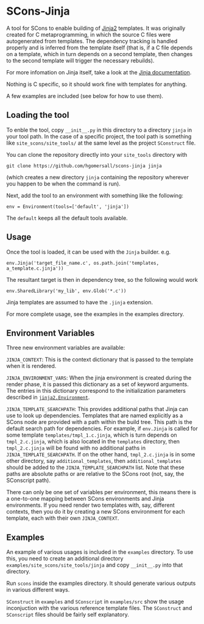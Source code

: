 SCons-Jinja
===========

A tool for SCons to enable building of [Jinja2](http://jinja.pocoo.org/) 
templates. It was originally created for C metaprogramming, in which the 
source C files were autogenerated from templates. The dependency tracking
is handled properly and is inferred from the template itself (that is, if
a C file depends on a template, which in turn depends on a second template,
then changes to the second template will trigger the necessary rebuilds).

For more infomation on Jinja itself, take a look at the 
[Jinja documentation](http://jinja.pocoo.org/docs/).

Nothing is C specific, so it should work fine with templates for anything.

A few examples are included (see below for how to use them).

Loading the tool
----------------

To enble the tool, copy `__init__.py` in this directory to a directory `jinja` 
in your tool path. In the case of a specific project, the tool path is 
something like `site_scons/site_tools/` 
at the same level as the project `SConstruct` file.

You can clone the repository directly into your `site_tools` directory with

    git clone https://github.com/hgomersall/scons-jinja jinja

(which creates a new directory `jinja` containing the repository wherever
you happen to be when the command is run).

Next, add the tool to an environment with something like the following:

    env = Environment(tools=['default', 'jinja'])

The `default` keeps all the default tools available.

Usage
-----

Once the tool is loaded, it can be used with the `Jinja` builder. e.g.

    env.Jinja('target_file_name.c', os.path.join('templates, a_template.c.jinja'))

The resultant target is then in dependency tree, so the following would work

    env.SharedLibrary('my_lib', env.Glob('*.c'))

Jinja templates are assumed to have the `.jinja` extension.

For more complete usage, see the examples in the examples directory.

Environment Variables
---------------------

Three new environment variables are available:

`JINJA_CONTEXT`: This is the context dictionary that is passed to the 
template when it is rendered.

`JINJA_ENVIRONMENT_VARS`: When the jinja environment is created during
the render phase, it is passed this dictionary as a set of keyword arguments.
The entries in this dictionary correspond to the initialization parameters 
described in 
[`jinja2.Environment`](http://jinja.pocoo.org/docs/api/#jinja2.Environment).

`JINJA_TEMPLATE_SEARCHPATH`: This provides additional paths that Jinja 
can use to look up dependencies. Templates that are named explicitly as a 
SCons node are provided with a path within the build tree. This path is the
default search path for dependencies. For example, if `env.Jinja` is called
for some template `templates/tmpl_1.c.jinja`, which is turn depends on
`tmpl_2.c.jinja`, which is also located in the `templates` directory, 
then `tmpl_2.c.jinja` will be found with no additional paths in 
`JINJA_TEMPLATE_SEARCHPATH`. If on the other hand, `tmpl_2.c.jinja` is in
some other directory, say `additional_templates`, then `additional_templates`
should be added to the `JINJA_TEMPLATE_SEARCHPATH` list. Note that these
paths are absolute paths or are relative to the SCons root (not, say, the 
SConscript path).

There can only be one set of
variables per environment, this means there is a one-to-one mapping between
SCons environments and Jinja environments. If you need render two templates 
with, say, different contexts, then you do it by
creating a new SCons environment for each template, each with their own
`JINJA_CONTEXT`.

Examples
--------

An example of various usages is included in the `examples` directory. 
To use this, you need to create an additional directory 
`examples/site_scons/site_tools/jinja` and copy `__init__.py` into 
that directory.

Run `scons` inside the examples directory. It should generate various 
outputs in various different ways.

`SConstruct` in `examples` and `SConscript` in `examples/src` show
the usage inconjuction with the various reference template files. The
`SConstruct` and `SConscript` files should be fairly self explanatory.

